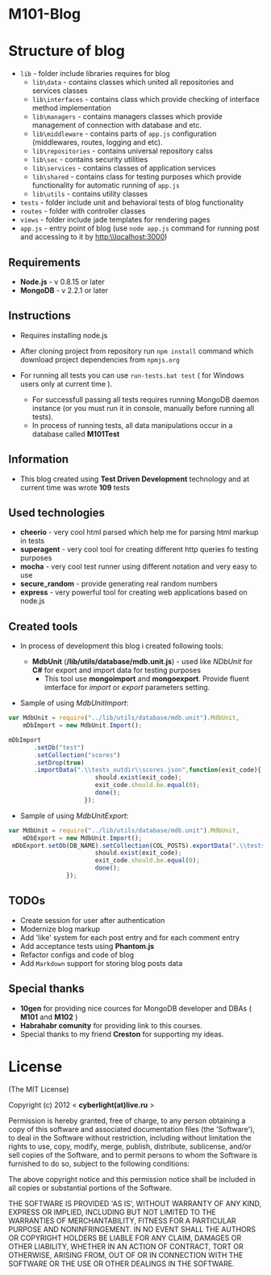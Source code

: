 M101-Blog
=========

# Structure of blog

* `lib` - folder include libraries requires for blog
   * `lib\data` - contains classes which united all repositories and services classes
   * `lib\interfaces` - contains class which provide checking of interface method implementation
   * `lib\managers` - contains managers classes which provide management of connection with database and etc.
   * `lib\middleware` - contains parts of `app.js` configuration (middlewares, routes, logging and etc).
   * `lib\repositories` - contains universal repository calss
   * `lib\sec` - contains security utilities
   * `lib\services` - contains classes of application services
   * `lib\shared` - contains class for testing purposes which provide functionality for automatic running of `app.js`
   * `lib\utils` - contains utility classes
* `tests` - folder include unit and behavioral tests of blog functionality
* `routes` - folder with controller classes
* `views` - folder include jade templates for rendering pages
* `app.js` - entry point of blog (use `node app.js` command for running post and accessing to it by [http:\\\\localhost:3000](#))

## Requirements

* **Node.js** - v 0.8.15 or later
* **MongoDB** - v 2.2.1 or later

## Instructions

* Requires installing node.js

* After cloning project from repository run `npm install` command which download project dependencies from `npmjs.org`

* For running all tests you can use `run-tests.bat test` ( for Windows users only at current time ).
    * For successfull passing all tests requires running MongoDB daemon instance (or you must run it in console, manually before running all tests).
    * In process of running tests, all data manipulations occur in a database called **M101Test**

## Information
* This blog created using **Test Driven Development** technology and at current time was wrote **109** tests

## Used technologies

*  **cheerio** - very cool html parsed which help me for parsing html markup in tests
* **superagent** - very cool tool for creating different http queries fo testing purposes
* **mocha** - very cool test runner using different notation and very easy to use
* **secure_random** - provide generating real random numbers
* **express** - very powerful tool for creating web applications based on node.js

## Created tools
* In process of development  this blog i created following tools:
    * **MdbUnit** (**/lib/utils/database/mdb.unit.js**) - used like *NDbUnit* for **C#** for export and import data for testing purposes
        * This tool use **mongoimport** and **mongoexport**. Provide fluent imterface for *import* or *export* parameters setting.

* Sample of using *MdbUnitImport*:

```javascript
var MdbUnit = require("../lib/utils/database/mdb.unit").MdbUnit,
    mDbImport = new MdbUnit.Import();

mDbImport
       .setDb("test")
       .setCollection("scores")
       .setDrop(true)
       .importData(".\\tests_outdir\\scores.json",function(exit_code){
                        should.exist(exit_code);
                        exit_code.should.be.equal(0);
                        done();
                     });
```
* Sample of using *MdbUnitExport*:

```javascript
var MdbUnit = require("../lib/utils/database/mdb.unit").MdbUnit,
    mDbExport = new MdbUnit.Import();
 mDbExport.setDb(DB_NAME).setCollection(COL_POSTS).exportData(".\\tests_outdir\\posts.json",function(exit_code){
                        should.exist(exit_code);
                        exit_code.should.be.equal(0);
                        done();
                });
```
    
## TODOs

* Create session for user after authentication
* Modernize blog markup
* Add 'like' system for each post entry and for each comment entry
* Add acceptance tests using **Phantom.js**
* Refactor configs and code of blog
* Add `Markdown` support for storing blog posts data

## Special thanks
* **10gen** for providing nice cources for MongoDB developer and DBAs ( **M101** and **M102** )
* **Habrahabr comunity** for providing link to this courses.
* Special thanks to my friend **Creston** for supporting my ideas.

License
=======

(The MIT License)

Copyright (c) 2012 < **cyberlight(at)live.ru** >

Permission is hereby granted, free of charge, to any person obtaining a copy of this software and associated documentation files (the 'Software'), to deal in the Software without restriction, including without limitation the rights to use, copy, modify, merge, publish, distribute, sublicense, and/or sell copies of the Software, and to permit persons to whom the Software is furnished to do so, subject to the following conditions:

The above copyright notice and this permission notice shall be included in all copies or substantial portions of the Software.

THE SOFTWARE IS PROVIDED 'AS IS', WITHOUT WARRANTY OF ANY KIND, EXPRESS OR IMPLIED, INCLUDING BUT NOT LIMITED TO THE WARRANTIES OF MERCHANTABILITY, FITNESS FOR A PARTICULAR PURPOSE AND NONINFRINGEMENT. IN NO EVENT SHALL THE AUTHORS OR COPYRIGHT HOLDERS BE LIABLE FOR ANY CLAIM, DAMAGES OR OTHER LIABILITY, WHETHER IN AN ACTION OF CONTRACT, TORT OR OTHERWISE, ARISING FROM, OUT OF OR IN CONNECTION WITH THE SOFTWARE OR THE USE OR OTHER DEALINGS IN THE SOFTWARE.
